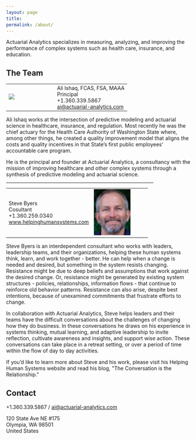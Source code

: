 ```yaml
---
layout: page
title: 
permalink: /about/
---
```


Actuarial Analytics specializes in measuring, analyzing, and improving the performance of complex systems such as health care, insurance, and education.

## The Team

<TABLE width="100%">
  <tr>
    <td align="left" width="40%"><img src="/images/profilepic-ali.png" width="120"></td>
    <td align="left"><span>Ali Ishaq, FCAS, FSA, MAAA<br/>
      Principal<br/> 
      +1.360.339.5867<br/>
      <a href="mailto:ai@actuarial-analytics.com" target="_top">ai@actuarial-analytics.com</a></span></td>
  </tr>
  <tr colspan="2"></tr>
</TABLE>

Ali Ishaq works at the intersection of predictive modeling and actuarial science in healthcare, insurance, and regulation. Most recently he was the chief actuary for the Health Care Authority of Washington State where, among other things, he created a quality improvement model that aligns the costs and quality incentives in that State’s first public employees’ accountable care program. 

He is the principal and founder at Actuarial Analytics, a consultancy with the mission of improving healthcare and other complex systems through a synthesis of predictive modeling and actuarial science.

<HR WIDTH="80%" ALIGN="center">

<TABLE>
  <TR>
    <TD width="60%"><span>Steve Byers <br>
      Cosultant <br>
      +1.360.259.0340 <br>
      <a target="_blank" href="http://www.helpinghumansystems.com">www.helpinghumansystems.com</a> </span><br>
    </TD>
    <TD><img src="/images/Steve2010Copy.jpeg" width="100"></TD>
  </TR>
</TABLE>

Steve Byers is an interdependent consultant who works with leaders, leadership teams, and their organizations, helping these human systems think, learn, and work together - better. He can help when a change is needed and desired, but something in the system resists changing. Resistance might be due to deep beliefs and assumptions that work against the desired change. Or, resistance might be generated by existing system structures - policies, relationships, information flows - that continue to reinforce old behavior patterns. Resistance can also arise, despite best intentions, because of unexamined commitments that frustrate efforts to change.

In collaboration with Actuarial Analytics, Steve helps leaders and their teams have the difficult conversations about the challenges of changing how they do business. In these conversations he draws on his experience in systems thinking, mutual learning, and adaptive leadership to invite reflection, cultivate awareness and insights, and support wise action. These conversations can take place in a retreat setting, or over a period of time within the flow of day to day activities. 

If you’d like to learn more about Steve and his work, please visit his Helping Human Systems website and read his blog, "The Conversation is the Relationship."

## Contact 

+1.360.339.5867 / [ai@actuarial-analytics.com](mailto:ai@actuarial-analytics.com)

120 State Ave NE #175 <br>
Olympia, WA 98501 <br>
United States
